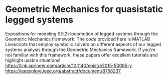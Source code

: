 # Geometric Mechanics for quasistatic legged systems
 Expositions for modeling SE(2) locomotion of legged systems through the Geometric Mechanics framework:
 The code provided here is MATLAB Livescripts that employ symbolic solvers on different aspects of our legged systems analysis through the Geometric Mechanics framework.
 If you're not familiar with this framework, these papers offer excellent tutorials and highlight usable situations!
 https://link.springer.com/article/10.1140/epjst/e2015-50085-y
 https://ieeexplore.ieee.org/abstract/document/8758237
